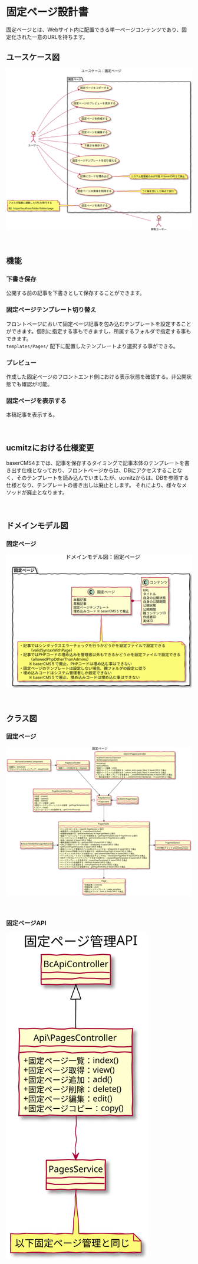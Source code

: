 # 固定ページ設計書

固定ページとは、Webサイト内に配置できる単一ページコンテンツであり、固定化された一意のURLを持ちます。
　
## ユースケース図
![ユースケース図：固定ページ管理](../../../svg/use_case/baser-core/pages.svg)

　
## 機能

### 下書き保存
公開する前の記事を下書きとして保存することができます。

### 固定ページテンプレート切り替え
フロントページにおいて固定ページ記事を包み込むテンプレートを設定することができます。個別に指定する事もできますし、所属するフォルダで指定する事もできます。  
`templates/Pages/` 配下に配置したテンプレートより選択する事ができる。

### プレビュー
作成した固定ページのフロントエンド側における表示状態を確認する。非公開状態でも確認が可能。

### 固定ページを表示する
本稿記事を表示する。



　
## ucmitzにおける仕様変更

baserCMS4までは、記事を保存するタイミングで記事本体のテンプレートを書き出す仕様となっており、フロントページからは、DBにアクセスすることなく、そのテンプレートを読み込んでいましたが、ucmitzからは、DBを参照する仕様となり、テンプレートの書き出しは廃止とします。
それにより、様々なメソッドが廃止となります。

　
## ドメインモデル図
### 固定ページ
![ドメインモデル図：固定ページ](../../../svg/domain_model/baser-core/pages.svg)

　
## クラス図
### 固定ページ
![クラス図：固定ページ](../../../svg/class/baser-core/manage_pages.svg)

　
### 固定ページAPI
![クラス図：固定ページAPI](../../../svg/class/baser-core/api_pages.svg)


　


